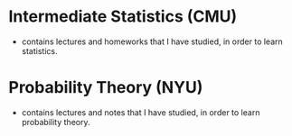 # Intermediate Statistics (CMU)
- contains lectures and homeworks that I have studied, in order to learn statistics.
# Probability Theory (NYU)
- contains lectures and notes that I have studied, in order to learn probability theory.



